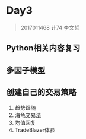 # Day3
> 2017011468 计74 李文哲

## Python相关内容复习
## 多因子模型
## 创建自己的交易策略
1. 趋势跟随
2. 海龟交易法
3. 均值回复
4. TradeBlazer体验
